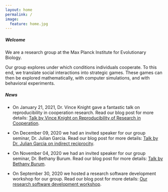 ```yaml
---
layout: home
permalink: /
image:
  feature: home.jpg
---
```


<h5>Welcome</h5>

We are a research group at the Max Planck Institute for Evolutionary Biology.

Our group explores under which conditions individuals cooperate. To this end, we
translate social interactions into strategic games. These games can then be
explored mathematically, with computer simulations, and with behavioral
experiments.

<h5>News</h5>

- On January 21, 2021, Dr. Vince Knight gave a fantastic talk on reproducibility in cooperation research. Read our blog post for more details: <a href="articles/vincestalk/">Talk by Vince Knight on Reproducibility of Research in Cooperation</a>.

- On December 09, 2020 we had an invited speaker for our group seminar, Dr.
Julian Garcia. Read our blog post for more details: <a href="articles/julianstalk/">Talk by Dr. Julian Garcia on indirect reciprocity</a>.

- On November 04, 2020 we had an invited speaker for our group seminar, Dr.
Bethany Burum. Read our blog post for more details: <a href="articles/bethanystalk/">Talk by Bethany Burum</a>.

- On September 30, 2020 we hosted a research software development workshop for our
group. Read our blog post for more details: <a href="articles/rsd-workshop/">Our research software development workshop</a>.

